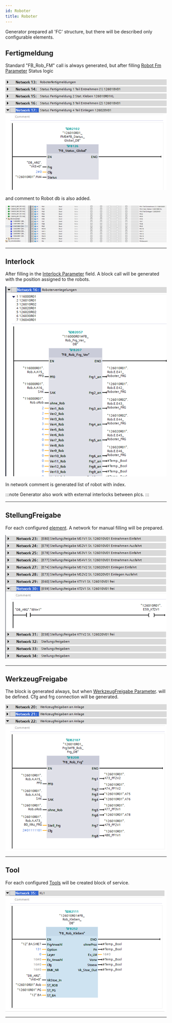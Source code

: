 ```yaml
---
id: Roboter
title: Roboter
---
```


Generator prepared all 'FC' structure, but there will be described only configurable elements.

## Fertigmeldung

Standard "FB_Rob_FM" call is always generated, but after filling [Robot Fm Parameter](../../../configuration/robots/Fertigmeldung)
Status logic 

![img](../../../../assets/docs/generation/programBlocks/roboter/LogicFm.jpg)


and comment to Robot db is also added.

![img](../../../../assets/docs/generation/programBlocks/roboter/Fertigmeldung.jpg)

---

## Interlock

After filling in the [Interlock Parameter](../../../configuration/robots/Interlock) field. A block call will be generated with the position assigned to the robots.

![img](../../../../assets/docs/generation/programBlocks/roboter/Interlock.jpg)

In network comment is generated list of robot with index.

:::note
Generator also work with external interlocks between plcs.
:::

---

## StellungFreigabe

For each configured [element](../../../configuration/robots/StellungFreigabe). 
A network for manual filling will be prepared.

![img](../../../../assets/docs/generation/programBlocks/roboter/StellungFreigabe.jpg)

---

## WerkzeugFreigabe

The block is generated always, but when [WerkzeugFreigabe Parameter](../../../configuration/robots/WerkzeugFreigabe).
will be defined. Cfg and frg connection will be generated.

![img](../../../../assets/docs/generation/programBlocks/roboter/WerkzeugFreigabe.jpg)

---

## Tool

For each configured [Tools](../../../configuration/robots/Tools) will be created block of service.

![img](../../../../assets/docs/generation/programBlocks/roboter/Tool.jpg)

---